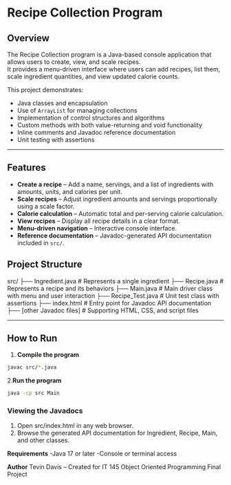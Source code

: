 # Recipe Collection Program

## Overview

The Recipe Collection program is a Java-based console application that allows users to create, view, and scale recipes.  
It provides a menu-driven interface where users can add recipes, list them, scale ingredient quantities, and view updated calorie counts.

This project demonstrates:

- Java classes and encapsulation
- Use of `ArrayList` for managing collections
- Implementation of control structures and algorithms
- Custom methods with both value-returning and void functionality
- Inline comments and Javadoc reference documentation
- Unit testing with assertions

---

## Features

- **Create a recipe** – Add a name, servings, and a list of ingredients with amounts, units, and calories per unit.
- **Scale recipes** – Adjust ingredient amounts and servings proportionally using a scale factor.
- **Calorie calculation** – Automatic total and per-serving calorie calculation.
- **View recipes** – Display all recipe details in a clear format.
- **Menu-driven navigation** – Interactive console interface.
- **Reference documentation** – Javadoc-generated API documentation included in `src/`.

## Project Structure

src/
├── Ingredient.java # Represents a single ingredient
├── Recipe.java # Represents a recipe and its behaviors
├── Main.java # Main driver class with menu and user interaction
├── Recipe_Test.java # Unit test class with assertions
├── index.html # Entry point for Javadoc API documentation
├── [other Javadoc files] # Supporting HTML, CSS, and script files

---

## How to Run

1. **Compile the program**

```bash
javac src/*.java
```

2.**Run the program**

```bash
java -cp src Main
```

### Viewing the Javadocs ###

1. Open src/index.html in any web browser.
2. Browse the generated API documentation for Ingredient, Recipe, Main, and other classes.

**Requirements**
-Java 17 or later
-Console or terminal access

**Author**
Tevin Davis – Created for IT 145 Object Oriented Programming Final Project
